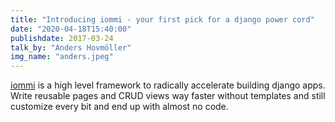 ```yaml
---
title: "Introducing iommi - your first pick for a django power cord"
date: "2020-04-18T15:40:00"
publishdate: 2017-03-24
talk_by: "Anders Hovmöller"
img_name: "anders.jpeg"
---
```


[iommi](http://iommi.rocks/) is a high level framework to radically accelerate building django apps. Write reusable pages and CRUD views way faster without templates and still customize every bit and end up with almost no code. 
